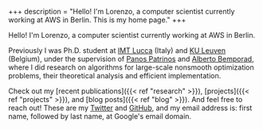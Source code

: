 +++
description = "Hello! I'm Lorenzo, a computer scientist currently working at AWS in Berlin. This is my home page."
+++

Hello! I'm Lorenzo, a computer scientist currently working at AWS in Berlin.

Previously I was Ph.D. student at [IMT Lucca](http://www.imtlucca.it/) (Italy)
and [KU Leuven](https://www.esat.kuleuven.be/stadius/) (Belgium), under the supervision of
[Panos Patrinos](https://www.esat.kuleuven.be/stadius/person.php?persid=639&id=782)
and [Alberto Bemporad](http://cse.lab.imtlucca.it/~bemporad/),
where I did research on algorithms for large-scale nonsmooth optimization problems,
their theoretical analysis and efficient implementation.

Check out my [recent publications]({{< ref "research" >}}), [projects]({{< ref "projects" >}}),
and [blog posts]({{< ref "blog" >}}).
And feel free to reach out! These are my [Twitter](https://twitter.com/lostella) and [GitHub](https://github.com/lostella),
and my email address is: first name, followed by last name, at Google's email domain.
